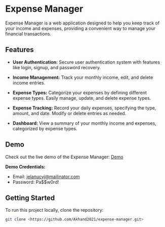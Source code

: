 # Expense Manager

Expense Manager is a web application designed to help you keep track of your income and expenses, providing a convenient way to manage your financial transactions.

## Features

- **User Authentication:** Secure user authentication system with features like login, signup, and password recovery.

- **Income Management:** Track your monthly income, edit, and delete income entries.

- **Expense Types:** Categorize your expenses by defining different expense types. Easily manage, update, and delete expense types.

- **Expense Tracking:** Record your daily expenses, specifying the type, amount, and date. Modify or delete entries as needed.

- **Dashboard:** View a summary of your monthly income and expenses, categorized by expense types.

## Demo

Check out the live demo of the Expense Manager: [Demo](https://expense.algocodersmind.com/)

**Demo Credentials:**
- Email: jelanucyj@mailinator.com
- Password: Pa$$w0rd!

## Getting Started

To run this project locally, clone the repository:

```bash
git clone <https://github.com/Akhand2021/expense-manager.git>
